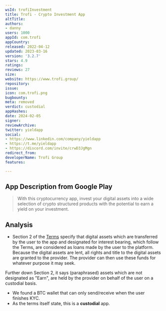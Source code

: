 ```yaml
---
wsId: trofiInvestment
title: Trofi - Crypto Investment App
altTitle: 
authors:
- danny
users: 1000
appId: com.trofi
appCountry: 
released: 2022-04-12
updated: 2023-03-16
version: '3.2.7'
stars: 4.9
ratings: 
reviews: 27
size: 
website: https://www.trofi.group/
repository: 
issue: 
icon: com.trofi.png
bugbounty: 
meta: removed
verdict: custodial
appHashes: 
date: 2024-02-05
signer: 
reviewArchive: 
twitter: yieldapp
social:
- https://www.linkedin.com/company/yieldapp
- https://t.me/yieldapp
- https://discord.com/invite/crwD3JgMgn
redirect_from: 
developerName: Trofi Group
features: 

---
```


## App Description from Google Play

> With this cryptocurrency app, invest your digital assets into a wide selection of crypto structured products with the potential to earn a yield on your investment. 

## Analysis 

- Section 2 of the [Terms](https://yield.app/terms-and-conditions) specify that digital assets which are transferred by the user to the app and designated for interest bearing, which follow the Terms, are considered as loans made by the user to the platform. Because the digital assets are lent, all rights and title to the digital assets are granted to the provider. The provider can then use these funds for whatever purpose it may seek. 

Further down Section 2, it says (paraphrased) assets which are not designated as "Earn", are held by the provider on behalf of the user on a custodial basis. 

- We found a BTC wallet that can only send/receive when the user finishes KYC. 
- As the terms itself state, this is a **custodial** app.



